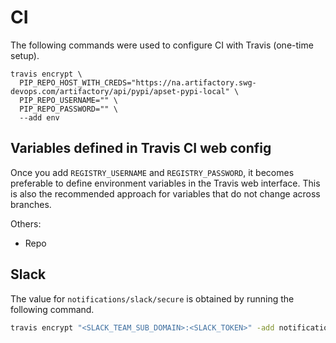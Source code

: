 # CI

The following commands were used to configure CI with Travis (one-time setup).

```shell
travis encrypt \
  PIP_REPO_HOST_WITH_CREDS="https://na.artifactory.swg-devops.com/artifactory/api/pypi/apset-pypi-local" \
  PIP_REPO_USERNAME="" \
  PIP_REPO_PASSWORD="" \
  --add env
```

## Variables defined in Travis CI web config

Once you add `REGISTRY_USERNAME` and `REGISTRY_PASSWORD`, it becomes preferable to define environment variables in the Travis web interface. This is also the recommended approach for variables that do not change across branches.

Others:
-   Repo

## Slack

The value for `notifications/slack/secure` is obtained by running the following
command.

```sh
travis encrypt "<SLACK_TEAM_SUB_DOMAIN>:<SLACK_TOKEN>" -add notifications.slack
```
